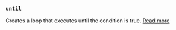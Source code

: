 ### `until`

Creates a loop that executes until the condition is true. [Read more](static_docs/descriptions/until.md)
